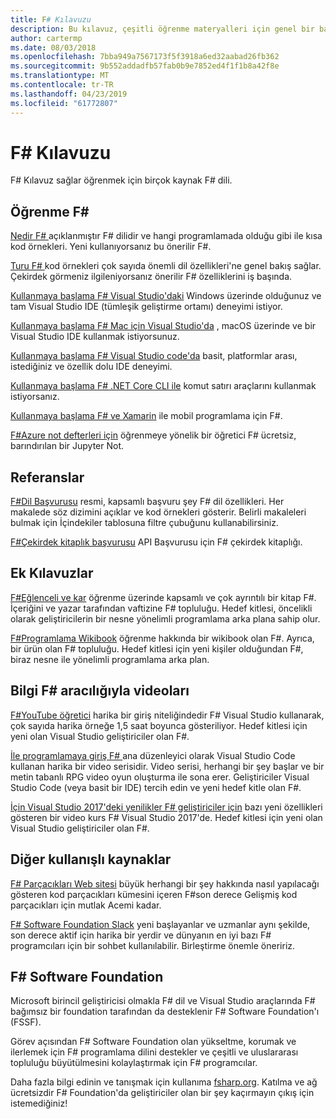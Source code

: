 ```yaml
---
title: F# Kılavuzu
description: Bu kılavuz, çeşitli öğrenme materyalleri için genel bir bakış sağlar. F#, .NET üzerinde çalışan işlevsel bir programlama dilidir.
author: cartermp
ms.date: 08/03/2018
ms.openlocfilehash: 7bba949a7567173f5f3918a6ed32aabad26fb362
ms.sourcegitcommit: 9b552addadfb57fab0b9e7852ed4f1f1b8a42f8e
ms.translationtype: MT
ms.contentlocale: tr-TR
ms.lasthandoff: 04/23/2019
ms.locfileid: "61772807"
---
```

# <a name="f-guide"></a>F# Kılavuzu

F# Kılavuz sağlar öğrenmek için birçok kaynak F# dili.

## <a name="learning-f"></a>Öğrenme F\#

[Nedir F# ](what-is-fsharp.md) açıklanmıştır F# dilidir ve hangi programlamada olduğu gibi ile kısa kod örnekleri. Yeni kullanıyorsanız bu önerilir F#.

[Turu F# ](tour.md) kod örnekleri çok sayıda önemli dil özellikleri'ne genel bakış sağlar. Çekirdek görmeniz ilgileniyorsanız önerilir F# özelliklerini iş başında.

[Kullanmaya başlama F# Visual Studio'daki](get-started/get-started-visual-studio.md) Windows üzerinde olduğunuz ve tam Visual Studio IDE (tümleşik geliştirme ortamı) deneyimi istiyor.

[Kullanmaya başlama F# Mac için Visual Studio'da](get-started/get-started-with-visual-studio-for-mac.md) , macOS üzerinde ve bir Visual Studio IDE kullanmak istiyorsunuz.

[Kullanmaya başlama F# Visual Studio code'da](get-started/get-started-vscode.md) basit, platformlar arası, istediğiniz ve özellik dolu IDE deneyimi.

[Kullanmaya başlama F# .NET Core CLI ile](get-started/get-started-command-line.md) komut satırı araçlarını kullanmak istiyorsanız.

[Kullanmaya başlama F# ve Xamarin](https://docs.microsoft.com/xamarin/cross-platform/platform/fsharp/) ile mobil programlama için F#.

[F#Azure not defterleri için](https://notebooks.azure.com/Microsoft/libraries/samples/html/FSharp%20for%20Azure%20Notebooks.ipynb) öğrenmeye yönelik bir öğretici F# ücretsiz, barındırılan bir Jupyter Not.

## <a name="references"></a>Referanslar

[F#Dil Başvurusu](language-reference/index.md) resmi, kapsamlı başvuru şey F# dil özellikleri. Her makalede söz dizimini açıklar ve kod örnekleri gösterir. Belirli makaleleri bulmak için İçindekiler tablosuna filtre çubuğunu kullanabilirsiniz.

[F#Çekirdek kitaplık başvurusu](https://msdn.microsoft.com/visualfsharpdocs/conceptual/fsharp-core-library-reference) API Başvurusu için F# çekirdek kitaplığı.

## <a name="additional-guides"></a>Ek Kılavuzlar

[F#Eğlenceli ve kar](https://swlaschin.gitbooks.io/fsharpforfunandprofit/content/) öğrenme üzerinde kapsamlı ve çok ayrıntılı bir kitap F#. İçeriğini ve yazar tarafından vaftizine F# topluluğu. Hedef kitlesi, öncelikli olarak geliştiricilerin bir nesne yönelimli programlama arka plana sahip olur.

[F#Programlama Wikibook](https://en.wikibooks.org/wiki/F_Sharp_Programming) öğrenme hakkında bir wikibook olan F#. Ayrıca, bir ürün olan F# topluluğu. Hedef kitlesi için yeni kişiler olduğundan F#, biraz nesne ile yönelimli programlama arka plan.

## <a name="learn-f-through-videos"></a>Bilgi F# aracılığıyla videoları

[F#YouTube öğretici](https://www.youtube.com/watch?v=c7eNDJN758U) harika bir giriş niteliğindedir F# Visual Studio kullanarak, çok sayıda harika örneğe 1,5 saat boyunca gösteriliyor. Hedef kitlesi için yeni olan Visual Studio geliştiriciler olan F#.

[İle programlamaya giriş F# ](https://www.youtube.com/watch?v=Teak30_pXHk&list=PLEoMzSkcN8oNiJ67Hd7oRGgD1d4YBxYGC) ana düzenleyici olarak Visual Studio Code kullanan harika bir video serisidir. Video serisi, herhangi bir şey başlar ve bir metin tabanlı RPG video oyun oluşturma ile sona erer. Geliştiriciler Visual Studio Code (veya basit bir IDE) tercih edin ve yeni hedef kitle olan F#.

[İçin Visual Studio 2017'deki yenilikler F# geliştiriciler için](https://www.linkedin.com/learning/what-s-new-in-visual-studio-2017-for-f-sharp-for-developers) bazı yeni özellikleri gösteren bir video kurs F# Visual Studio 2017'de. Hedef kitlesi için yeni olan Visual Studio geliştiriciler olan F#.

## <a name="other-useful-resources"></a>Diğer kullanışlı kaynaklar

[ F# Parçacıkları Web sitesi](http://www.fssnip.net) büyük herhangi bir şey hakkında nasıl yapılacağı gösteren kod parçacıkları kümesini içeren F#son derece Gelişmiş kod parçacıkları için mutlak Acemi kadar.

[ F# Software Foundation Slack](https://fsharp.org/guides/slack/) yeni başlayanlar ve uzmanlar aynı şekilde, son derece aktif için harika bir yerdir ve dünyanın en iyi bazı F# programcıları için bir sohbet kullanılabilir. Birleştirme önemle öneririz.

## <a name="the-f-software-foundation"></a>F# Software Foundation

Microsoft birincil geliştiricisi olmakla F# dil ve Visual Studio araçlarında F# bağımsız bir foundation tarafından da desteklenir F# Software Foundation'ı (FSSF).

Görev açısından F# Software Foundation olan yükseltme, korumak ve ilerlemek için F# programlama dilini destekler ve çeşitli ve uluslararası topluluğu büyütülmesini kolaylaştırmak için F# programcılar.

Daha fazla bilgi edinin ve tanışmak için kullanıma [fsharp.org](https://fsharp.org). Katılma ve ağ ücretsizdir F# Foundation'da geliştiriciler olan bir şey kaçırmayın çıkış için istemediğiniz!
